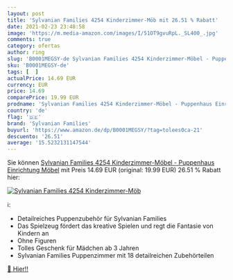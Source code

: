 ```yaml
---
layout: post
title: 'Sylvanian Families 4254 Kinderzimmer-Möb mit 26.51 % Rabatt'
date: 2021-02-23 23:48:58
image: 'https://m.media-amazon.com/images/I/51OT9gvuRpL._SL400_.jpg'
comments: true
category: ofertas
author: ring
slug: 'B0001MEGSY-de Sylvanian Families 4254 Kinderzimmer-Möbel - Puppenhaus...'
sku: 'B0001MEGSY-de'
tags: [  ]
actualPrice: 14.69 EUR
currency: EUR
price: 14.69
comparePrice: 19.99 EUR
prodname: 'Sylvanian Families 4254 Kinderzimmer-Möbel - Puppenhaus Einrichtung Möbel'
country: 'de'
flag: '🇩🇪'
brand: 'Sylvanian Families'
buyurl: 'https://www.amazon.de/dp/B0001MEGSY/?tag=tolees0ca-21'
descuento: '26.51'
average: '15.5232131147544'
---
```


Sie können [Sylvanian Families 4254 Kinderzimmer-Möbel - Puppenhaus Einrichtung Möbel](https://www.amazon.de/dp/B0001MEGSY/?tag=tolees0ca-21) mit Preis 14.69 EUR (original: 19.99 EUR) 26.51 % Rabatt hier:

[![Sylvanian Families 4254 Kinderzimmer-Möb](https://m.media-amazon.com/images/I/51OT9gvuRpL._SL400_.jpg)](https://www.amazon.de/dp/B0001MEGSY/?tag=tolees0ca-21)

ℹ️:

- Detailreiches Puppenzubehör für Sylvanian Families
- Das Spielzeug fördert das kreative Spielen und regt die Fantasie von Kindern an
- Ohne Figuren
- Tolles Geschenk für Mädchen ab 3 Jahren
- Sylvanian Families Puppenzimmer mit 18 detailreichen Zubehörteilen

[🛒 Hier!!](https://www.amazon.de/dp/B0001MEGSY/?tag=tolees0ca-21)
